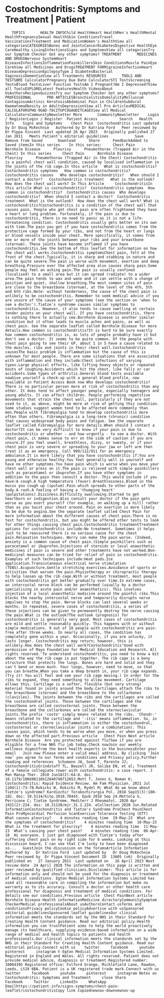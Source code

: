 # Costochondritis: Symptoms and Treatment | Patient

       TOPICS       HEALTH INFOChild HealthHeart HealthMen's HealthMental HealthPregnancySexual HealthSkin ConditionsTravel VaccinationsTreatment and MedicationWomen's HealthView all categoriesCATEGORIESBones and JointsCancerDiabetesDigestive HealthEye CareHealthy LivingInfectionsSigns and SymptomsView all categoriesTry our Symptom Checker Got any other symptoms? TREATMENT       MEDICINES AND DRUGSNervous SystemHeart DiseaseInfectionsInflammationPainkillersSkin ConditionsMuscle PainEye CareView all Medicines and DrugsTREATMENT FORMigraineInfectionHeart DiseaseDepressionEpilepsyType 2 DiabetesBacterial VaginosisDementiaView all Treatments RESOURCES       TOOLS AND TESTSBMI CalculatorPregnancy Due Date CalculatorSTI TestsScreening TestsBlood TestsLiver Function TestsAm I Pregnant?Am I Depressed?View all ToolsEXPLORELatest FeaturesHealth VideosAbout UsAuthorsRecipesQuizzesTry our Symptom Checker Got any other symptoms? PROFESSIONAL       PRO ARTICLESBronchiolitisOsmolalityMolluscum ContagiosumActinic KeratosisAbdominal Pain in ChildrenSubdural HaematomaObesity in AdultsDepressionView all Pro ArticlesMEDICAL CALCULATORSPHQ-9GAD-76CITGPCOGAUDITCAGEView all Medical CalculatorsCommunityNewsletter More       CommunityNewsletter    Login / RegisterLogin / Register  Patient Access  .       Search   Health Info    Signs and Symptoms    Chest Pain  Costochondritis Last updated by Dr Doug McKechnie   Authored by Dr Katrina Ford   Peer reviewed by Dr Pippa Vincent  Last updated 26 Apr 2023   Originally published 27 Jan 2011   Meets Patient’s editorial guidelines            Save       Remove from Saved       Download      Share      FeedbackAdded to  Saved itemsIn this series    In this series:     Chest Pain      Bornholm Disease      Pleurisy      Pneumothorax (Trapped Air in the Chest) In this series     Chest Pain      Bornholm Disease      Pleurisy      Pneumothorax (Trapped Air in the Chest) Costochondritis is a painful chest wall condition, caused by localised inflammation in the joints of the rib cage.In this article   What is costochondritis?   Costochondritis symptoms   How common is costochondritis?   Costochondritis causes   Who develops costochondritis?   When should I contact a doctor?   Costochondritis treatment   What is the outlook?   How does the chest wall work? In This Article     CostochondritisIn this article What is costochondritis?  Costochondritis symptoms  How common is costochondritis?  Costochondritis causes  Who develops costochondritis?  When should I contact a doctor?  Costochondritis treatment  What is the outlook?  How does the chest wall work? What is costochondritis?Costochondritis is a condition of the chest wall that causes pain. People who get chest pain are often frightened they have a heart or lung problem. Fortunately, if the pain is due to costochondritis, there is no need to panic as it is not a life-threatening condition. Costochondritis usually gets better on its own with time.The pain you get if you have costochondritis comes from the protective cage formed by your ribs, and not from the heart or lungs or blood vessels inside your chest. More specifically, it comes from one or more of the joints between your ribs and your breastbone (sternum). These joints have become inflamed if you have costochondritis.See the bottom of this leaflet for information on how the chest wall works.Costochondritis symptomsChest pain, felt at the front of the chest.Typically, it is sharp and stabbing in nature and can be quite severe.The pain is worse with movement, exertion and deep breathing.Pressure over the affected area also causes sharp pain.Some people may feel an aching pain.The pain is usually confined (localised) to a small area but it can spread (radiate) to a wider area.The pain tends to wax and wane and it can settle with a change of position and quiet, shallow breathing.The most common sites of pain are close to the breastbone (sternum), at the level of the 4th, 5th and 6th ribs.Note: without tenderness, the cause of the chest pain is unlikely to be costochondritis. Remember to seek medical advice if you are unsure of the cause of your symptoms (see the section on 'when to see a doctor').Tietze's syndrome causes similar symptoms to costochondritis. However, it also tends to cause swelling at certain tender points on your chest wall. If you have costochondritis, there is nothing there to actually see.Bornholm disease is another similar condition but it often leads to muscle aches and pains, as well as chest pain. See the separate leaflet called Bornholm Disease for more details.How common is costochondritis?It is hard to be sure exactly how common costochondritis is, as lots of people probably have it but don't see a doctor. It seems to be quite common. Of the people with chest pain going to see their GP, about 1 in 5 have a cause related to the muscles, ribs and joints in their chest wall.Costochondritis causesThe basic problem is inflammation but the cause of this is unknown for most people. There are some situations that are associated with inflammation and they include:Chest infections of varying types.Large physical efforts, like lifting heavy objects or repeated bouts of coughing.Accidents which hit the chest, like falls or car accidents.Some types of arthritis.General blood tests available nowGive yourself a check-up with a general blood profile, now available in Patient Access Book now Who develops costochondritis?There is no particular person more at risk of costochondritis than any other. It does tend to affect younger people, especially teenagers and young adults. It can affect children. People performing repetitive movements that strain the chest wall, particularly if they are not used to it, as above, might be more at risk of getting this condition. Some studies suggest women tend to be affected more commonly than men.People with fibromyalgia tend to develop costochondritis more often than others. Fibromyalgia is a long-term (chronic) condition that causes widespread body pains and fatigue. See the separate leaflet called Fibromyalgia for more details.When should I contact a doctor?It can be very difficult to know if your pain is due to costochondritis or whether - and how urgently - to see a doctor. With chest pain, it makes sense to err on the side of caution if you are unsure.If you feel unwell, breathless, dizzy, or sweaty, or if your chest pain is very severe or spreading to your jaw or left arm then treat it as an emergency. Call 999/112/911 for an emergency ambulance.It is more likely that you have costochondritis if:You are young and otherwise healthy.You feel generally well in yourself and have no other symptoms.You have pain which is worse when you move your chest wall or press on it.The pain is relieved with simple painkillers such as paracetamol or ibuprofen.If you have other symptoms in addition to the pain then consult a doctor. This would include if you have:A cough.A high temperature (fever).Breathlessness.Blood in the mucus you cough up (sputum).Pain which spreads to other parts of the body.A rash.A feeling of having a 'thumping heart' (palpitations).Dizziness.Difficulty swallowing.Started to get heartburn or indigestion.Also consult your doctor if the pain gets worse as you exert yourself (for example, on walking up a hill) rather than as you twist your chest around. Pain on exertion is more likely to be due to angina.See the separate leaflet called Chest Pain for more information about the different causes of chest pain.There is no test for costochondritis, but you might be offered other tests to look for other things causing chest pain.Costochondritis treatmentTreatment options for costochondritis include:No treatment. Sometimes it helps just to be reassured there is no serious cause for the chest pain.Relaxation techniques. Worry can make the pain worse. (Indeed, anxiety is a common cause of chest pain.)Simple painkillers such as paracetamol or ibuprofen.Injections of steroids or local anaesthetic medicines if pain is severe and other treatments have not worked.Non-medicinal measures can be tried for relief of pain in costochondritis. Examples of such techniques include:Heat pads.Ice application.Transcutaneous electrical nerve stimulation (TENS).Acupuncture.Gentle stretching exercises.Avoidance of sports or activities that worsen the pain.Physiotherapy or chiropractic therapy to help loosen up the rib cage.With or without treatment, most people with costochondritis get better gradually over time.In extreme cases, an intercostal nerve block can be performed (usually by a doctor specialising in acute pain and/or anaesthetics). This involves injection of a local anaesthetic medicine around the painful ribs.This blocks the nearby intercostal nerve and temporarily disrupts nerve impulses to stop the pain. Nerve blocks can last several weeks or months. In repeated, severe cases of costochondritis, a series of these injections can be given to permanently destroy the nerve causing the pain.What is the outlook?The outlook (prognosis) for costochondritis is generally very good. Most cases of costochondritis are mild and settle reasonably quickly. This happens with or without simple medications. 9 out of 10 people with costochondritis are pain-free after three weeks. In nearly all cases, the condition has completely gone within a year. Occasionally, if you are unlucky, it lasts longer. Costochondritis may return; however, this is unlikely.How does the chest wall work?Costochondritis'Used with permission of Mayo Foundation for Medical Education and Research. All rights reserved.'To understand costochondritis, you need to know a bit about the way the rib cage is put together. The rib cage is a bony structure that protects the lungs. Bones are hard and solid and they can't bend or move much. Your lungs, however, need to move, so that you can breathe.When you take a deep breath in, your rib cage expands. (Try it! You will feel and see your rib cage moving.) In order for the ribs to expand, they need something to allow movement. Cartilage allows this. Cartilage is a softer, flexible (but very strong) material found in joints around the body.Cartilages attach the ribs to the breastbone (sternum) and the breastbone to the collarbones (clavicles). The joints between the ribs and the cartilages are called the costochondral joints. Those between the cartilages and the breastbone are called costosternal joints. Those between the breastbone and the collarbones are called the sternoclavicular joints.The prefix 'costo' simply means related to the ribs. 'Chondr-' means related to the cartilage and '-itis' means inflammation. So, in costochondritis, there is inflammation in either the costochondral, costosternal or sternoclavicular joints (or a combination). This causes pain, which tends to be worse when you move, or when you press down on the affected part.Previous article   Chest Pain Next article  Bornholm Disease  Are you protected against flu?See if you are eligible for a free NHS flu jab today.Check nowJoin our weekly wellness digestfrom the best health experts in the businessEnter your email   Join now Please enter a valid email address. By clicking ‘Join now’ you agree to our Terms and conditions and Privacy policy.Further reading and references  Schumann JA, Sood T, Parente JJ; CostochondritisGrindstaff TL, Beazell JR, Saliba EN, et al; Treatment of a female collegiate rower with costochondritis: a case report. J Man Manip Ther. 2010 Jun18(2):64-8. doi: 10.1179/106698110X12640740712653.Mott T, Jones G, Roman K; Costochondritis: Rapid Evidence Review. Am Fam Physician. 2021 Jul 1104(1):73-78.Rokicki W, Rokicki M, Rydel M; What do we know about Tietze's syndrome? Kardiochir Torakochirurgia Pol. 2018 Sep15(3):180-182. doi: 10.5114/kitp.2018.78443. Epub 2018 Sep 24.Mettola G, Perricone C; Tietze Syndrome. Mediterr J Rheumatol. 2020 Apr 2431(2):224. doi: 10.31138/mjr.31.2.224. eCollection 2020 Jun.Related InformationCostochondritis and Tietze's Syndrome ProChest PainChest Pain ProMyocardial Perfusion ScanExercise Tolerance Testing (ETT)  What causes pleurisy?    4 minutes reading time  19-May-23  What are the symptoms of costochondritis?    4 minutes reading time  18-May-23  What is the treatment for pleurisy?    4 minutes reading time  11-May-23  What's causing your chest pain?    4 minutes reading time  06-Apr-18  Hi everyone. I just got diagnosed with Tietze's today after suffering chest pain on my right side for 6 weeks. Looking at this discussion board, I can see that I'm lucky to have been diagnosed so...   GuestJoin the discussion on the forumsArticle Information Authored by   Dr Katrina Ford  Last updated by   Dr Doug McKechnie Peer reviewed by  Dr Pippa Vincent Document ID  13605 (v6)  Originally published on   27 January 2011  Last updated on   26 April 2023 Next review date  24 April 2028 The information on this page is written and peer reviewed by qualified clinicians.Disclaimer: This article is for information only and should not be used for the diagnosis or treatment of medical conditions. Egton Medical Information Systems Limited has used all reasonable care in compiling the information but make no warranty as to its accuracy. Consult a doctor or other health care professional for diagnosis and treatment of medical conditions. For details see our conditions.Previous article  Chest PainNext article Bornholm Disease Health informationMedicine directoryCommunitySymptom CheckerMedical professionalsAbout usAuthorsContact usTerms and conditionsPrivacy policyCookie policyAdvertise with usSponsored editorial guidelinesSponsored leaflet guidelinesOur clinical information meets the standards set by the NHS in their Standard for Creating Health Content guidance. Read our editorial policy.Health information you can trustPatient aims to help the world proactively manage its healthcare, supplying evidence-based information on a wide range of medical and health topics to patients and health professionals.Our clinical information meets the standards set by the NHS in their Standard for Creating Health Content guidance. Read our editorial policy.Connect with us    twitter     facebook     youtube     pinterest     instagram © Egton Medical Information Systems Limited. Registered in England and Wales. All rights reserved. Patient does not provide medical advice, diagnosis or treatment.Registered number: 10004395 Registered office: Fulford Grange, Micklefield Lane, Rawdon, Leeds, LS19 6BA. Patient is a UK registered trade mark.Connect with us    twitter     facebook     youtube     pinterest     instagram Notes on Costochondritis: Symptoms and Treatment     close Share          Facebook     Twitter     LinkedIn     WhatsApp     Emailhttps://patient.info/signs-symptoms/chest-pain-leaflet/costochondritisCopy link Copiednewnav-downnewnav-up


